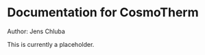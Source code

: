 Documentation for CosmoTherm
===========================

Author: Jens Chluba 

This is currently a placeholder.
